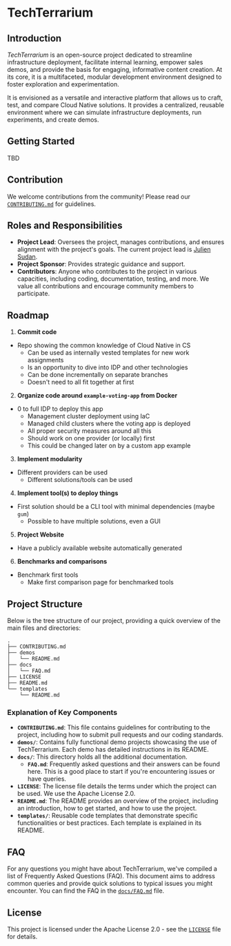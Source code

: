# TechTerrarium

## Introduction

*TechTerrarium* is an open-source project dedicated to streamline infrastructure
deployment, facilitate internal learning, empower sales demos, and provide the
basis for engaging, informative content creation. At its core, it is a
multifaceted, modular development environment designed to foster exploration and
experimentation.

It is envisioned as a versatile and interactive platform that allows us to
craft, test, and compare Cloud Native solutions. It provides a centralized,
reusable environment where we can simulate infrastructure deployments, run
experiments, and create demos.


## Getting Started

TBD


## Contribution

We welcome contributions from the community! Please read our
[`CONTRIBUTING.md`](CONTRIBUTING.md) for guidelines.


## Roles and Responsibilities

- **Project Lead**: Oversees the project, manages contributions, and ensures
alignment with the project's goals. The current project lead is [Julien
Sudan](https://github.com/ned-si).
- **Project Sponsor**: Provides strategic guidance and support.
- **Contributors**: Anyone who contributes to the project in various capacities,
including coding, documentation, testing, and more. We value all contributions
and encourage community members to participate.


## Roadmap

1. **Commit code**
- Repo showing the common knowledge of Cloud Native in CS
  - Can be used as internally vested templates for new work assignments
  - Is an opportunity to dive into IDP and other technologies
  - Can be done incrementally on separate branches
  - Doesn't need to all fit together at first
2. **Organize code around `example-voting-app` from Docker**
- 0 to full IDP to deploy this app
  - Management cluster deployment using IaC
  - Managed child clusters where the voting app is deployed
  - All proper security measures around all this
  - Should work on one provider (or locally) first
  - This could be changed later on by a custom app example
3. **Implement modularity**
- Different providers can be used
  - Different solutions/tools can be used
4. **Implement tool(s) to deploy things**
- First solution should be a CLI tool with minimal dependencies (maybe `gum`)
  - Possible to have multiple solutions, even a GUI
5. **Project Website**
- Have a publicly available website automatically generated
6. **Benchmarks and comparisons**
- Benchmark first tools
  - Make first comparison page for benchmarked tools


## Project Structure

Below is the tree structure of our project, providing a quick overview of the
main files and directories:

```
.
├── CONTRIBUTING.md
├── demos
│   └── README.md
├── docs
│   └── FAQ.md
├── LICENSE
├── README.md
└── templates
    └── README.md
```


### Explanation of Key Components

- **`CONTRIBUTING.md`**: This file contains guidelines for contributing to the
project, including how to submit pull requests and our coding standards.
- **`demos/`**: Contains fully functional demo projects showcasing the use of
TechTerrarium. Each demo has detailed instructions in its README.
- **`docs/`**: This directory holds all the additional documentation.
    - **`FAQ.md`**: Frequently asked questions and their answers can be found
    here. This is a good place to start if you're encountering issues or have
    queries.
- **`LICENSE`**: The license file details the terms under which the project can be
used. We use the Apache License 2.0.
- **`README.md`**: The README provides an overview of the project, including an
introduction, how to get started, and how to use the project.
- **`templates/`**: Reusable code templates that demonstrate specific
functionalities or best practices. Each template is explained in its README.


## FAQ

For any questions you might have about TechTerrarium, we've compiled a list of
Frequently Asked Questions (FAQ). This document aims to address common queries
and provide quick solutions to typical issues you might encounter. You can find
the FAQ in the [`docs/FAQ.md`](docs/FAQ.md) file.


## License

This project is licensed under the Apache License 2.0 - see the
[`LICENSE`](LICENSE) file for details.
